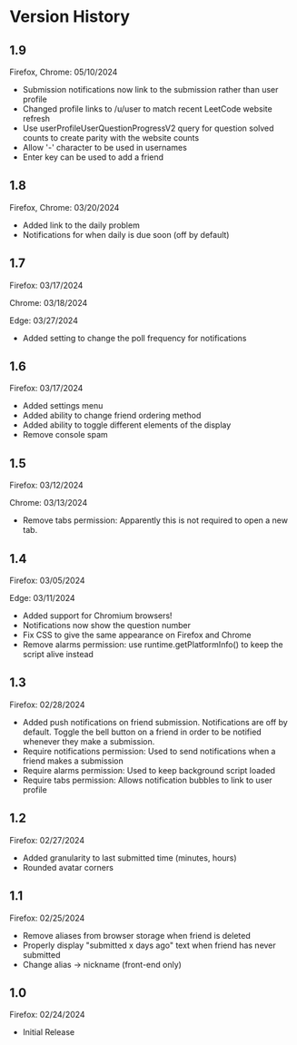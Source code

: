 # Version History

## 1.9
Firefox, Chrome: 05/10/2024

- Submission notifications now link to the submission rather than user profile
- Changed profile links to /u/user to match recent LeetCode website refresh
- Use userProfileUserQuestionProgressV2 query for question solved counts to create parity with the website counts
- Allow '-' character to be used in usernames
- Enter key can be used to add a friend

## 1.8
Firefox, Chrome: 03/20/2024

- Added link to the daily problem
- Notifications for when daily is due soon (off by default)

## 1.7
Firefox: 03/17/2024

Chrome: 03/18/2024

Edge: 03/27/2024

- Added setting to change the poll frequency for notifications

## 1.6
Firefox: 03/17/2024

- Added settings menu
- Added ability to change friend ordering method
- Added ability to toggle different elements of the display
- Remove console spam

## 1.5
Firefox: 03/12/2024

Chrome: 03/13/2024

- Remove tabs permission: Apparently this is not required to open a new tab.

## 1.4
Firefox: 03/05/2024

Edge: 03/11/2024

- Added support for Chromium browsers!
- Notifications now show the question number
- Fix CSS to give the same appearance on Firefox and Chrome
- Remove alarms permission: use runtime.getPlatformInfo() to keep the script alive instead

## 1.3
Firefox: 02/28/2024

- Added push notifications on friend submission. Notifications are off by default. Toggle the bell button on a friend in order to be notified whenever they make a submission.
- Require notifications permission: Used to send notifications when a friend makes a submission
- Require alarms permission: Used to keep background script loaded
- Require tabs permission: Allows notification bubbles to link to user profile

## 1.2
Firefox: 02/27/2024

- Added granularity to last submitted time (minutes, hours)
- Rounded avatar corners

## 1.1
Firefox: 02/25/2024

- Remove aliases from browser storage when friend is deleted
- Properly display "submitted x days ago" text when friend has never submitted
- Change alias -> nickname (front-end only)

## 1.0
Firefox: 02/24/2024

- Initial Release

